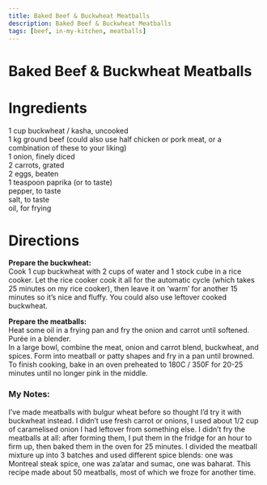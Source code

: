 ```yaml
---
title: Baked Beef & Buckwheat Meatballs
description: Baked Beef & Buckwheat Meatballs
tags: [beef, in-my-kitchen, meatballs]
---
```


# Baked Beef & Buckwheat Meatballs

# Ingredients
1 cup buckwheat / kasha, uncooked  
1 kg ground beef (could also use half chicken or pork meat, or a combination of these to your liking)  
1 onion, finely diced  
2 carrots, grated  
2 eggs, beaten  
1 teaspoon paprika (or to taste)  
pepper, to taste  
salt, to taste  
oil, for frying

# Directions

**Prepare the buckwheat:**  
Cook 1 cup buckwheat with 2 cups of water and 1 stock cube in a rice cooker. Let the rice cooker cook it all for the automatic cycle (which takes 25 minutes on my rice cooker), then leave it on ‘warm’ for another 15 minutes so it’s nice and fluffy. You could also use leftover cooked buckwheat.  

**Prepare the meatballs:**  
Heat some oil in a frying pan and fry the onion and carrot until softened. Purée in a blender.  
In a large bowl, combine the meat, onion and carrot blend, buckwheat, and spices. Form into meatball or patty shapes and fry in a pan until browned. To finish cooking, bake in an oven preheated to 180C / 350F for 20-25 minutes until no longer pink in the middle.

### My Notes:
I’ve made meatballs with bulgur wheat before so thought I’d try it with buckwheat instead. I didn’t use fresh carrot or onions, I used about 1/2 cup of caramelised onion I had leftover from something else. I didn’t fry the meatballs at all: after forming them, I put them in the fridge for an hour to firm up, then baked them in the oven for 25 minutes. I divided the meatball mixture up into 3 batches and used different spice blends: one was Montreal steak spice, one was za’atar and sumac, one was baharat. This recipe made about 50 meatballs, most of which we froze for another time.